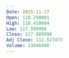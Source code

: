 ```yaml
---
Date: 2015-11-27
Open: 118.290001
High: 118.410004
Low: 117.599998
Close: 117.809998
Adj Close: 112.527473
Volume: 13046400
---
```

